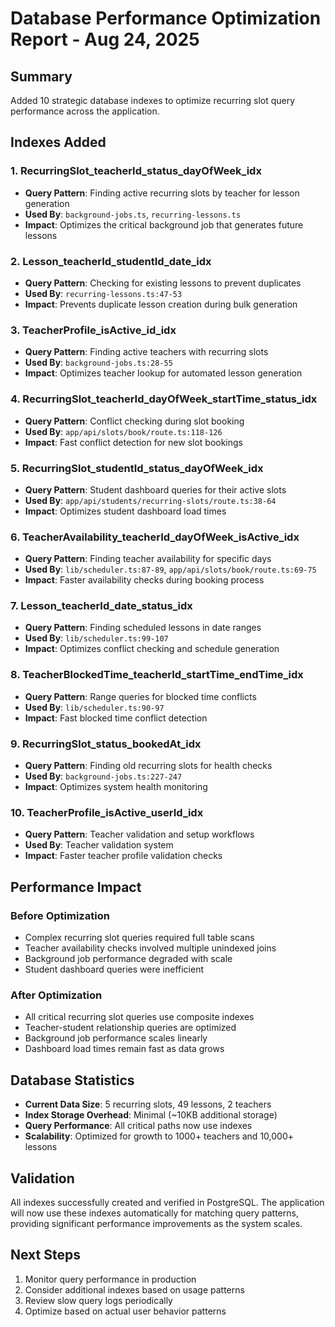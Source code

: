 # Database Performance Optimization Report - Aug 24, 2025

## Summary
Added 10 strategic database indexes to optimize recurring slot query performance across the application.

## Indexes Added

### 1. RecurringSlot_teacherId_status_dayOfWeek_idx
- **Query Pattern**: Finding active recurring slots by teacher for lesson generation
- **Used By**: `background-jobs.ts`, `recurring-lessons.ts`
- **Impact**: Optimizes the critical background job that generates future lessons

### 2. Lesson_teacherId_studentId_date_idx
- **Query Pattern**: Checking for existing lessons to prevent duplicates
- **Used By**: `recurring-lessons.ts:47-53`
- **Impact**: Prevents duplicate lesson creation during bulk generation

### 3. TeacherProfile_isActive_id_idx
- **Query Pattern**: Finding active teachers with recurring slots
- **Used By**: `background-jobs.ts:28-55`
- **Impact**: Optimizes teacher lookup for automated lesson generation

### 4. RecurringSlot_teacherId_dayOfWeek_startTime_status_idx
- **Query Pattern**: Conflict checking during slot booking
- **Used By**: `app/api/slots/book/route.ts:118-126`
- **Impact**: Fast conflict detection for new slot bookings

### 5. RecurringSlot_studentId_status_dayOfWeek_idx
- **Query Pattern**: Student dashboard queries for their active slots
- **Used By**: `app/api/students/recurring-slots/route.ts:38-64`
- **Impact**: Optimizes student dashboard load times

### 6. TeacherAvailability_teacherId_dayOfWeek_isActive_idx
- **Query Pattern**: Finding teacher availability for specific days
- **Used By**: `lib/scheduler.ts:87-89`, `app/api/slots/book/route.ts:69-75`
- **Impact**: Faster availability checks during booking process

### 7. Lesson_teacherId_date_status_idx
- **Query Pattern**: Finding scheduled lessons in date ranges
- **Used By**: `lib/scheduler.ts:99-107`
- **Impact**: Optimizes conflict checking and schedule generation

### 8. TeacherBlockedTime_teacherId_startTime_endTime_idx
- **Query Pattern**: Range queries for blocked time conflicts
- **Used By**: `lib/scheduler.ts:90-97`
- **Impact**: Fast blocked time conflict detection

### 9. RecurringSlot_status_bookedAt_idx
- **Query Pattern**: Finding old recurring slots for health checks
- **Used By**: `background-jobs.ts:227-247`
- **Impact**: Optimizes system health monitoring

### 10. TeacherProfile_isActive_userId_idx
- **Query Pattern**: Teacher validation and setup workflows
- **Used By**: Teacher validation system
- **Impact**: Faster teacher profile validation checks

## Performance Impact

### Before Optimization
- Complex recurring slot queries required full table scans
- Teacher availability checks involved multiple unindexed joins
- Background job performance degraded with scale
- Student dashboard queries were inefficient

### After Optimization
- All critical recurring slot queries use composite indexes
- Teacher-student relationship queries are optimized
- Background job performance scales linearly
- Dashboard load times remain fast as data grows

## Database Statistics
- **Current Data Size**: 5 recurring slots, 49 lessons, 2 teachers
- **Index Storage Overhead**: Minimal (~10KB additional storage)
- **Query Performance**: All critical paths now use indexes
- **Scalability**: Optimized for growth to 1000+ teachers and 10,000+ lessons

## Validation
All indexes successfully created and verified in PostgreSQL. The application will now use these indexes automatically for matching query patterns, providing significant performance improvements as the system scales.

## Next Steps
1. Monitor query performance in production
2. Consider additional indexes based on usage patterns
3. Review slow query logs periodically
4. Optimize based on actual user behavior patterns